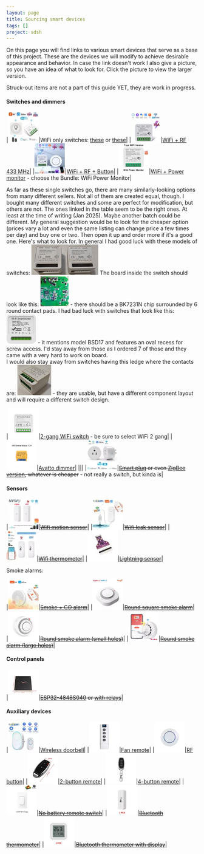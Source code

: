 ```yaml
---
layout: page
title: Sourcing smart devices
tags: []
project: sdsh
---
```


On this page you will find links to various smart devices that serve as a base of this project. These are the devices we will modify to achieve desirable appearance and behavior.
In case the link doesn't work I also give a picture, so you have an idea of what to look for. Click the picture to view the larger version.

Struck-out items are not a part of this guide YET, they are work in progress.

#### Switches and dimmers

|[![](/images/buying-guide/switcht.png)](/images/buying-guide/switch.png)|WiFi only switches: [these](https://www.aliexpress.us/item/3256806781135781.html) or [these](https://www.aliexpress.us/item/3256806541463529.html)|
|[![](/images/buying-guide/switchrft.png)](/images/buying-guide/switchrf.png)|[WiFi + RF 433 MHz](https://www.aliexpress.us/item/3256806984455025.html)|
|[![](/images/buying-guide/switchrt.png)](/images/buying-guide/switchr.png)|[WiFi + RF + Button](https://www.aliexpress.us/item/3256806541261248.html)|
|[![](/images/buying-guide/switchpt.png)](/images/buying-guide/switchp.png)|[WiFi + Power monitor](https://www.aliexpress.us/item/3256806823905601.html) - choose the Bundle: WiFi Power Monitor|

As far as these single switches go, there are many similarly-looking options from many different sellers. Not all of them are created equal, though. I bought many different switches and some are perfect for modification, but others are not.
The ones linked in the table seem to be the right ones. At least at the time of writing (Jan 2025). Maybe another batch could be different.
My general suggestion would be to look for the cheaper option (prices vary a lot and even the same listing can change price a few times per day) and buy one or two. Then open it up and order more if it's a good one.
Here's what to look for. In general I had good luck with these models of switches: [![](/images/buying-guide/switchgood2t.jpg)](/images/buying-guide/switchgood2.jpg)
The board inside the switch should look like this: [![](/images/buying-guide/switchgoodt.jpg)](/images/buying-guide/switchgood.jpg) - there should be a BK7231N chip surrounded by 6 round contact pads.
I had bad luck with switches that look like this: [![](/images/buying-guide/switchbadt.png)](/images/buying-guide/switchbad.png) - it mentions model BSD17 and features an oval recess for screw access. I'd stay away from those as I ordered 7 of those and they came with a very hard to work on board.<br/>
I would also stay away from switches having this ledge where the contacts are: [![](/images/buying-guide/switchbad2t.jpg)](/images/buying-guide/switchbad2.jpg) - they are usable, but have a different component layout and will require a different switch design.

|[![](/images/buying-guide/switch2t.png)](/images/buying-guide/switch2.png)|[2-gang WiFi switch](https://www.aliexpress.us/item/3256805556258776.html) - be sure to select WiFi 2 gang|
|[![](/images/buying-guide/avattot.png)](/images/buying-guide/avatto.png)|[Avatto dimmer](https://www.aliexpress.us/item/3256806998022673.html)|
|||
|[![](/images/buying-guide/plugt.png)](/images/buying-guide/plug.png)|~~[Smart plug](https://www.aliexpress.us/item/3256806851923388.html) or even [ZigBee version](https://www.aliexpress.us/item/3256806262563968.html), whatever is cheaper~~ - not really a switch, but kinda is|


#### Sensors

|[![](/images/buying-guide/wifimotiont.png)](/images/buying-guide/wifimotion.png)|~~[Wifi motion sensor](https://www.aliexpress.us/item/3256806059791460.html)~~|
|[![](/images/buying-guide/wifileakt.png)](/images/buying-guide/wifileak.png)|~~[Wifi leak sensor](https://www.aliexpress.us/item/3256806984384129.html)~~|
|[![](/images/buying-guide/wifithermot.png)](/images/buying-guide/wifithermo.png)|~~[Wifi thermometer](https://www.aliexpress.us/item/3256806809072993.html)~~|
|[![](/images/buying-guide/lightningt.png)](/images/buying-guide/lightning.png)|~~[Lightning sensor](https://www.aliexpress.us/item/2251832642343377.html)~~|

Smoke alarms:

|[![](/images/buying-guide/smoke2t.png)](/images/buying-guide/smoke2.png)|~~[Smoke + CO alarm](https://www.aliexpress.us/item/3256806674758543.html)~~|
|[![](/images/buying-guide/smoke1t.png)](/images/buying-guide/smoke1.png)|~~[Round square smoke alarm](https://www.aliexpress.us/item/3256807804355483.html)~~|
|[![](/images/buying-guide/smokesht.png)](/images/buying-guide/smokesh.png)|~~[Round smoke alarm (small holes)](https://www.aliexpress.us/item/3256806312972296.html)~~|
|[![](/images/buying-guide/smokelht.png)](/images/buying-guide/smokelh.png)|~~[Round smoke alarm (large holes)](https://www.aliexpress.us/item/3256804981655339.html)~~|

#### Control panels

|[![](/images/buying-guide/espscreent.png)](/images/buying-guide/espscreen.png)|~~[ESP32-4848S040](https://www.aliexpress.us/item/3256808028557686.html) or [with relays](https://www.aliexpress.us/item/3256807636259672.html)~~|


#### Auxiliary devices

|[![](/images/buying-guide/doorbellt.png)](/images/buying-guide/doorbell.png)|[Wireless doorbell](https://www.aliexpress.us/item/3256806921008624.html)|
|[![](/images/buying-guide/fanremotet.png)](/images/buying-guide/fanremote.png)|[Fan remote](https://www.aliexpress.us/item/3256805623249333.html)|
|[![](/images/buying-guide/buttont.png)](/images/buying-guide/button.png)|[RF button](https://www.aliexpress.us/item/3256806106275650.html)|
|[![](/images/buying-guide/keyfob2t.png)](/images/buying-guide/keyfob2.png)|[2-button remote](https://www.aliexpress.us/item/2251832678781187.html)|
|[![](/images/buying-guide/keyfob4t.png)](/images/buying-guide/keyfob4.png)|[4-button remote](https://www.aliexpress.us/item/3256805027835284.html)|
|[![](/images/buying-guide/nobatswt.png)](/images/buying-guide/nobatsw.png)|~~[No battery remote switch](https://www.aliexpress.us/item/3256804425751610.html)~~|
|[![](/images/buying-guide/bttt.png)](/images/buying-guide/btt.png)|~~[Bluetooth thermometer](https://www.aliexpress.us/item/3256807159022207.html)~~|
|[![](/images/buying-guide/bttst.png)](/images/buying-guide/btts.png)|~~[Bluetooth thermometer with display](https://www.aliexpress.us/item/3256806718160920.html)~~|

